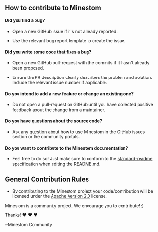 ## How to contribute to Minestom
#### **Did you find a bug?**
* Open a new GitHub issue if it's not already reported.

* Use the relevant bug report template to create the issue. 

#### **Did you write some code that fixes a bug?**
* Open a new GitHub pull-request with the commits if it hasn't already been proposed.

* Ensure the PR description clearly describes the problem and solution. Include the relevant issue number if applicable.

#### **Do you intend to add a new feature or change an existing one?**
* Do not open a pull-request on GitHub until you have collected positive feedback about the change from a maintainer.

#### **Do you have questions about the source code?**
* Ask any question about how to use Minestom in the GitHub issues section or the community portals.

#### **Do you want to contribute to the Minestom documentation?**
* Feel free to do so! Just make sure to conform to the [standard-readme](https://github.com/RichardLitt/standard-readme) specification when editing the README.md.

## General Contribution Rules
* By contributing to the Minestom project your code/contribution will be licensed under the [Apache Version 2.0](../LICENSE) license.

Minestom is a community project. We encourage you to contribute! :)

Thanks! :heart: :heart: :heart:

~Minestom Community